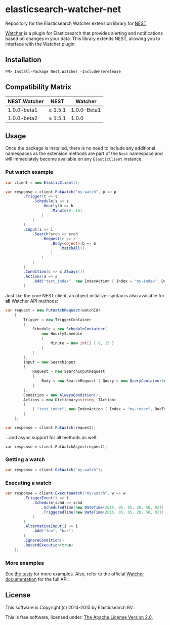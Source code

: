 # elasticsearch-watcher-net

Repository for the Elasticsearch Watcher extension library for [NEST](https://github.com/elastic/elasticsearch-net/tree/master/src/Nest#nest-).

[Watcher](https://www.elastic.co/products/watcher) is a plugin for Elasticsearch that provides alerting and notifications based on changes in your data. This library extends NEST, allowing you to interface with the Watcher plugin.

## Installation

```
PM> Install-Package Nest.Watcher -IncludePrerelease
```

## Compatibility Matrix

| NEST.Watcher | NEST | Watcher |
| --------------------- | ------------------------ | ------------------------ |
| 1.0.0-beta1   | ≥ 1.5.1 | 1.0.0-Beta1 |
| 1.0.0-beta2	| ≥ 1.5.1 | 1.0.0

## Usage

Once the package is installed, there is no need to include any additional namespaces as the extension methods are part of the `Nest` namespace and will immediately become available on any `ElasticClient` instance.

### Put watch example

```csharp
var client = new ElasticClient();

var response = client.PutWatch("my-watch", p => p
		.Trigger(t => t
			.Schedule(s => s
				.Hourly(h => h
					.Minute(0, 15)
				)
			)
		)
		.Input(i => i
			.Search(srch => srch
				.Request(r => r
					.Body<object>(b => b
						.MatchAll()
					)
				)
			)
		)
		.Condition(c => c.Always())	
		.Actions(a => a
			.Add("test_index", new IndexAction { Index = "my-index", DocType = "my-type" })
		)
```

Just like the core NEST client, an object initializer syntax is also available for **all** Watcher API methods:

```csharp
var request = new PutWatchRequest(watchId)
	{
		Trigger = new TriggerContainer
		{
			Schedule = new ScheduleContainer(
				new HourlySchedule
				{
					Minute = new int[] { 0, 15 }
				}
			)
		},
		Input = new SearchInput
		{
			Request = new SearchInputRequest
			{
				Body = new SearchRequest { Query = new QueryContainer(new MatchAllQuery()) }
			}
		},
		Condition = new AlwaysCondition(),
		Actions = new Dictionary<string, IAction>
		{
			{ "test_index", new IndexAction { Index = "my-index", DocType = "my-type" } }
		}
	};

var response = client.PutWatch(request);
```

...and async support for all methods as well:

```
var response = client.PutWatchAsync(request);
```

### Getting a watch

```csharp
var response = client.GetWatch("my-watch");
```

### Executing a watch

```csharp
var response = client.ExecuteWatch("my-watch", w => w
		.TriggerEvent(t => t
			.Schedule(schd => schd
				.ScheduledTime(new DateTime(2015, 05, 05, 20, 58, 02))
				.TriggeredTime(new DateTime(2015, 05, 05, 20, 58, 02))
			)
		)
		.AlternativeInput(i => i
			.Add("foo", "bar")
		)
		.IgnoreCondition()
		.RecordExecution(true)
	);
```

### More examples

See [the tests](https://github.com/elastic/elasticsearch-watcher-net/tree/master/src/Tests/Nest.Watcher.Tests.Integration) for more examples.  Also, refer to the official [Watcher documentation](https://www.elastic.co/guide/en/watcher/current/index.html) for the full API.

## License

This software is Copyright (c) 2014-2015 by Elasticsearch BV.

This is free software, licensed under: [The Apache License Version 2.0.](license.txt)